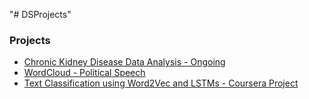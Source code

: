 "# DSProjects" 


### Projects

* [Chronic Kidney Disease Data Analysis - Ongoing](CKD_Analysis/ckdPred.ipynb)
* [WordCloud - Political Speech](Wordcloud_pol/wordTile.ipynb)
* [Text Classification using Word2Vec and LSTMs - Coursera Project](word2vec/Text%20Classification%20Using%20Word2Vec%20and%20LSTMs%20on%20Keras.ipynb)
